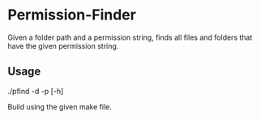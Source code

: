 # Permission-Finder
Given a folder path and a permission string, finds all files and folders that have the given permission string.

## Usage
./pfind -d <directory> -p <permissions string> [-h]
  
Build using the given make file.
